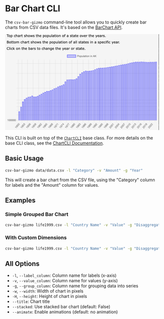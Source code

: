 # Bar Chart CLI

The `csv-bar-gizmo` command-line tool allows you to quickly create bar charts from CSV data files. It's based on the [BarChart API](../api/bars.md).

![Sample Bar Chart](../screenshots/barchart.png)

This CLI is built on top of the [`ChartCLI`](chartcli.md) base class. For more details on the base CLI class, see the [ChartCLI Documentation](chartcli.md).

## Basic Usage

```bash
csv-bar-gizmo data/data.csv -l "Category" -v "Amount" -g "Year"
```

This will create a bar chart from the CSV file, using the "Category" column for labels and the "Amount" column for values.

## Examples

### Simple Grouped Bar Chart

```bash
csv-bar-gizmo life1999.csv -l "Country Name" -v "Value" -g "Disaggregation"
```

### With Custom Dimensions

```bash
csv-bar-gizmo life1999.csv -l "Country Name" -v "Value" -g "Disaggregation" --width 800 --height 600
```

## All Options

-   `-l`, `--label_column`: Column name for labels (x-axis)
-   `-v`, `--value_column`: Column name for values (y-axis)
-   `-g`, `--group_column`: Column name for grouping data into series
-   `-w`, `--width`: Width of chart in pixels
-   `-H`, `--height`: Height of chart in pixels
-   `--title`: Chart title
-   `--stacked`: Use stacked bar chart (default: False)
-   `--animate`: Enable animations (default: no animation)
